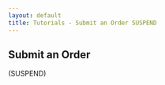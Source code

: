 ```yaml
---
layout: default
title: Tutorials - Submit an Order SUSPEND 
---
```




## Submit an Order

(SUSPEND)
 
